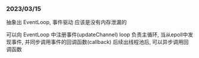 ### 2023/03/15
抽象出 EventLoop, 事件驱动
应该是没有内存泄漏的

可以向 EventLoop 中注册事件(updateChannel)
loop 负责主循环, 当从epoll中发现事件, 并同步调用事件的回调函数(callback)
后续出线程池后, 可以异步调用回调函数